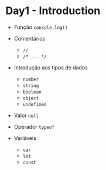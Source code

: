# Day1 - Introduction

* Função `console.log()`

* Comentários 
  * `//`
  * `/* ... */`

* Introdução aos tipos de dados 
  * `number`
  * `string`
  * `boolean`
  * `object`
  * `undefined`

* Valor `null`

* Operador `typeof`

* Variáveis
  * `var`
  * `let`
  * `const` 
